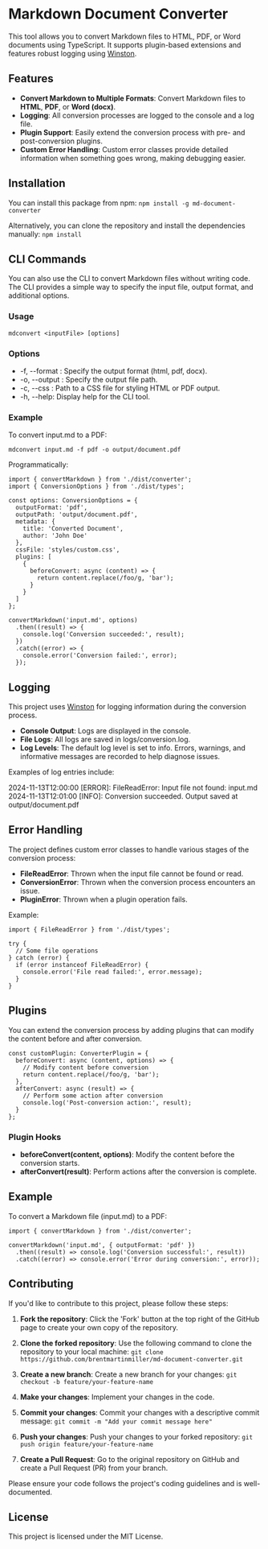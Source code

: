 # Markdown Document Converter

This tool allows you to convert Markdown files to HTML, PDF, or Word documents using TypeScript. It supports plugin-based extensions and features robust logging using [Winston](https://github.com/winstonjs/winston).

## Features

- **Convert Markdown to Multiple Formats**: Convert Markdown files to **HTML**, **PDF**, or **Word (docx)**.
- **Logging**: All conversion processes are logged to the console and a log file.
- **Plugin Support**: Easily extend the conversion process with pre- and post-conversion plugins.
- **Custom Error Handling**: Custom error classes provide detailed information when something goes wrong, making debugging easier.

## Installation

You can install this package from npm:
```npm install -g md-document-converter```


Alternatively, you can clone the repository and install the dependencies manually:
```npm install```


## CLI Commands
You can also use the CLI to convert Markdown files without writing code. The CLI provides a simple way to specify the input file, output format, and additional options.

### Usage

```mdconvert <inputFile> [options]```


### Options
- -f, --format <format>: Specify the output format (html, pdf, docx).
- -o, --output <outputPath>: Specify the output file path.
- -c, --css <cssFile>: Path to a CSS file for styling HTML or PDF output.
- -h, --help: Display help for the CLI tool.

### Example

To convert input.md to a PDF:
```
mdconvert input.md -f pdf -o output/document.pdf
```


Programmatically:
```
import { convertMarkdown } from './dist/converter';
import { ConversionOptions } from './dist/types';

const options: ConversionOptions = {
  outputFormat: 'pdf',
  outputPath: 'output/document.pdf',
  metadata: {
    title: 'Converted Document',
    author: 'John Doe'
  },
  cssFile: 'styles/custom.css',
  plugins: [
    {
      beforeConvert: async (content) => {
        return content.replace(/foo/g, 'bar');
      }
    }
  ]
};

convertMarkdown('input.md', options)
  .then((result) => {
    console.log('Conversion succeeded:', result);
  })
  .catch((error) => {
    console.error('Conversion failed:', error);
  });
```


## Logging

This project uses [Winston](https://github.com/winstonjs/winston) for logging information during the conversion process.

- **Console Output**: Logs are displayed in the console.
- **File Logs**: All logs are saved in logs/conversion.log.
- **Log Levels**: The default log level is set to info. Errors, warnings, and informative messages are recorded to help diagnose issues.

Examples of log entries include:

2024-11-13T12:00:00 [ERROR]: FileReadError: Input file not found: input.md
2024-11-13T12:01:00 [INFO]: Conversion succeeded. Output saved at output/document.pdf


## Error Handling

The project defines custom error classes to handle various stages of the conversion process:

- **FileReadError**: Thrown when the input file cannot be found or read.
- **ConversionError**: Thrown when the conversion process encounters an issue.
- **PluginError**: Thrown when a plugin operation fails.

Example:
```
import { FileReadError } from './dist/types';

try {
  // Some file operations
} catch (error) {
  if (error instanceof FileReadError) {
    console.error('File read failed:', error.message);
  }
}
```


## Plugins

You can extend the conversion process by adding plugins that can modify the content before and after conversion.

```
const customPlugin: ConverterPlugin = {
  beforeConvert: async (content, options) => {
    // Modify content before conversion
    return content.replace(/foo/g, 'bar');
  },
  afterConvert: async (result) => {
    // Perform some action after conversion
    console.log('Post-conversion action:', result);
  }
};
```


### Plugin Hooks

- **beforeConvert(content, options)**: Modify the content before the conversion starts.
- **afterConvert(result)**: Perform actions after the conversion is complete.

## Example

To convert a Markdown file (input.md) to a PDF:
```
import { convertMarkdown } from './dist/converter';

convertMarkdown('input.md', { outputFormat: 'pdf' })
  .then((result) => console.log('Conversion successful:', result))
  .catch((error) => console.error('Error during conversion:', error));
```

## Contributing

If you'd like to contribute to this project, please follow these steps:

1. **Fork the repository**: Click the 'Fork' button at the top right of the GitHub page to create your own copy of the repository.
2. **Clone the forked repository**: Use the following command to clone the repository to your local machine:
```git clone https://github.com/brentmartinmiller/md-document-converter.git```


3. **Create a new branch**: Create a new branch for your changes:
```git checkout -b feature/your-feature-name```


4. **Make your changes**: Implement your changes in the code.
5. **Commit your changes**: Commit your changes with a descriptive commit message:
```git commit -m "Add your commit message here"```


6. **Push your changes**: Push your changes to your forked repository:
```git push origin feature/your-feature-name```


7. **Create a Pull Request**: Go to the original repository on GitHub and create a Pull Request (PR) from your branch.

Please ensure your code follows the project's coding guidelines and is well-documented.

## License

This project is licensed under the MIT License.